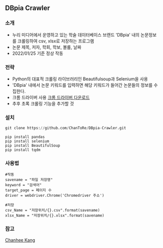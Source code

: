 ## DBpia Crawler

### 소개
 * 누리 미디어에서 운영하고 있는 학술 데이터베이스 브랜드 'DBpia' 내의 논문정보를 크롤링하여 csv, xlsx로 저장하는 프로그램
 * 논문 제목, 저자, 학회, 학보, 볼륨, 날짜
 * 2022/01/25 기준 정상 작동

### 전략
 * Python의 대표적 크롤링 라이브러리인 Beautifulsoup과 Selenium을 사용
 * 'DBpia' 내에서 논문 키워드를 입력하면 해당 키워드가 들어간 논문들의 정보를 수집한다.
 * 크롬 드라이버 사용  [크롬 드라이버 다운로드](https://chromedriver.chromium.org/downloads)
 * 추후 초록 크롤링 기능을 추가할 것

### 설치
```python
git clone https://github.com/ChanToRe/DBpia-Crawler.git
```
```python3
pip install pandas
pip install selenium
pip install BeautifulSoup
pip install tqdm
```

### 사용법
```python3
#작동
savename = "파일 저장명"
keyword = "검색어"
target_page = 페이지 수
driver = webdriver.Chrome('Chromedriver 주소')

#저장
csv_Name = "저장위치/{}.csv".format(savename)
xlsx_Name = "저장위치/{}.xlsx".format(savename)
```

### 참고
[Chanhee Kang](https://github.com/chanhee-kang/DBpia_crawler.git)
